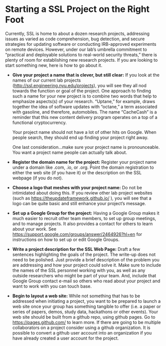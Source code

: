 # Starting a SSL Project on the Right Foot

Currently, SSL is home to about a dozen research projects, addressing issues as varied as code comprehension, bug detection, and secure strategies for updating software or conducting IRB-approved experiments on remote devices. However, under our lab’s umbrella commitment to “practical and deployable solutions to real-world security threats,” there is plenty of room for establishing new research projects. If you are looking to start something new, here is how to go about it.

* __Give your project a name that is clever, but still clear:__ If you look at the names of our current lab projects (http://ssl.engineering.nyu.edu/projects), you will see they all nod towards the function or goal of the project. One approach to finding such a name for your new project is to combine two words that help to emphasize aspects(s) of your research. “Uptane,” for example, draws together the idea of software updates with “octane,” a term associated with gasoline, and therefore, automobiles. The name “CacheCash” is a reminder that this new content delivery program operates on a top of a functional cryptocurrency.

  Your project name should not have a lot of other hits on Google.  When people search, they should end up finding your project right away.

  One last consideration...make sure your project name is pronounceable. You want a project name people can actually talk about.

* __Register the domain name for the project:__ Register your project name under a domain like .com, .io, or .org.  Point the domain registration to either the web site (if you have it) or the description on the SSL webpage (if you do not).

* __Choose a logo that meshes with your project name:__ Do not be intimidated about doing this. If you review other lab project websites (such as https://theupdateframework.github.io/ ), you will see that a logo can be quite basic and still enhance your project’s message.

* __Set up a Google Group for the project:__ Having a Google Group makes it much easier to recruit other team members, to set up group meetings, and to manage projects. It also provides a contact for others to learn about your work. See https://support.google.com/groups/answer/2464926?hl=en for instructions on how to set up or edit Google Groups.

* __Write a project description for the SSL Web Page:__  Draft a few sentences highlighting the goals of the project. The write-up does not need to be polished. Just provide a brief description of the problem you are addressing and how your project could solve it. Make sure to include the names of the SSL personnel working with you, as well as any outside researchers who might be part of your team. And, include that Google Group contact e-mail so others who read about your project and want to work with you can touch base.

* __Begin to layout a web site:__ While not something that has to be addressed when initiating a project, you want to be prepared to launch a web site once your group has something tangible to offer (i.e. a paper or series of papers, demos, study data, hackathons or other events).  Your web site should be built from a github repo, using github pages. Go to https://pages.github.com/ to learn more.  If there are going to be multiple collaborators on a project consider using a github organization.  It is possible to convert a github user account into an organization if you have already created a user account for the project.
